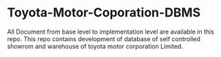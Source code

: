 # Toyota-Motor-Coporation-DBMS
All Document from base level to implementation level are available in this repo. This repo contains development of database of self controlled showrom and warehouse of toyota motor corporation Limited. 

